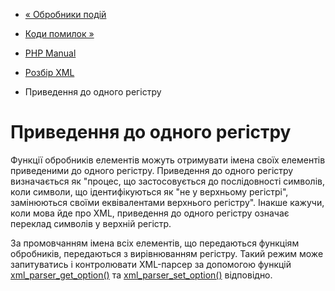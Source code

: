 - [« Обробники подій](xml.eventhandlers.md)
- [Коди помилок »](xml.error-codes.md)

- [PHP Manual](index.md)
- [Розбір XML](book.xml.md)
- Приведення до одного регістру

# Приведення до одного регістру

Функції обробників елементів можуть отримувати імена своїх елементів
приведеними до одного регістру. Приведення до одного регістру
визначається як "процес, що застосовується до послідовності символів,
коли символи, що ідентифікуються як "не у верхньому регістрі", замінюються
своїми еквівалентами верхнього регістру". Інакше кажучи, коли мова йде про
XML, приведення до одного регістру означає переклад символів у верхній
регістр.

За промовчанням імена всіх елементів, що передаються функціям обробників,
передаються з вирівнюванням регістру. Такий режим може запитуватись і
контролювати XML-парсер за допомогою функцій
[xml_parser_get_option()](function.xml-parser-get-option.md) та
[xml_parser_set_option()](function.xml-parser-set-option.md)
відповідно.
